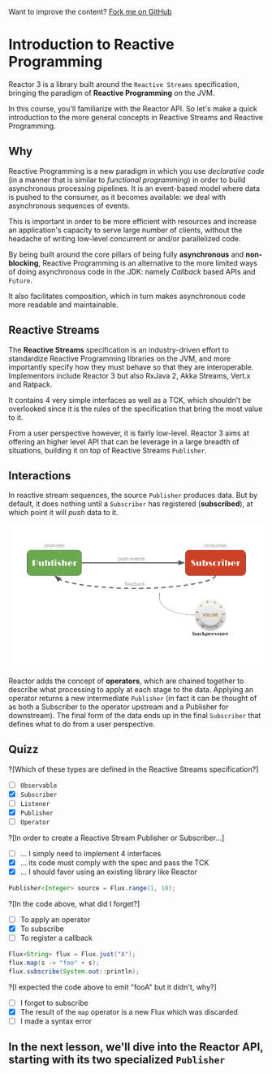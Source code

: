 Want to improve the content? [Fork me on GitHub](https://github.com/reactor/lite-rx-api-hands-on/tree/techio_course)

# Introduction to Reactive Programming

Reactor 3 is a library built around the `Reactive Streams` specification, bringing the
paradigm of **Reactive Programming** on the JVM.

In this course, you'll familiarize with the Reactor API. So let's make a quick introduction
to the more general concepts in Reactive Streams and Reactive Programming.

## Why

Reactive Programming is a new paradigm in which you use _declarative code_ (in a manner that
is similar to _functional programming_) in order to build asynchronous processing pipelines.
It is an event-based model where data is pushed to the consumer, as it becomes available:
we deal with asynchronous sequences of events.

This is important in order to be more efficient with resources and increase an application's
capacity to serve large number of clients, without the headache of writing low-level concurrent or
and/or parallelized code.

By being built around the core pillars of being fully **asynchronous** and **non-blocking**,
Reactive Programming is an alternative to the more limited ways of doing asynchronous code
in the JDK: namely _Callback_ based APIs and `Future`.

It also facilitates composition, which in turn makes asynchronous code more readable and
maintainable.

## Reactive Streams

The **Reactive Streams** specification is an industry-driven effort to standardize Reactive
Programming libraries on the JVM, and more importantly specify how they must behave so
that they are interoperable. Implementors include Reactor 3 but also RxJava 2, Akka Streams,
Vert.x and Ratpack.

It contains 4 very simple interfaces as well as a TCK, which shouldn't be overlooked since
it is the rules of the specification that bring the most value to it.

From a user perspective however, it is fairly low-level. Reactor 3 aims at offering an
higher level API that can be leverage in a large breadth of situations, building it on top
of Reactive Streams `Publisher`.

## Interactions

In reactive stream sequences, the source `Publisher` produces data. But by default, it does
nothing until a `Subscriber` has registered (**subscribed**), at which point it will _push_
data to it.

![Publisher and Subscriber](/techio/assets/PublisherSubscriber.png)

Reactor adds the concept of **operators**, which are chained together to describe what
processing to apply at each stage to the data. Applying an operator returns a new intermediate
`Publisher` (in fact it can be thought of as both a Subscriber to the operator upstream
and a Publisher for downstream). The final form of the data ends up in the final `Subscriber`
that defines what to do from a user perspective.

## Quizz

?[Which of these types are defined in the Reactive Streams specification?]
 - [ ] `Observable`
 - [X] `Subscriber`
 - [ ] `Listener`
 - [X] `Publisher`
 - [ ] `Operator`

?[In order to create a Reactive Stream Publisher or Subscriber...]
 - [ ] ... I simply need to implement 4 interfaces
 - [X] ... its code must comply with the spec and pass the TCK
 - [X] ... I should favor using an existing library like Reactor

```java
Publisher<Integer> source = Flux.range(1, 10);
```

?[In the code above, what did I forget?]
 - [ ] To apply an operator
 - [X] To subscribe
 - [ ] To register a callback

```java
Flux<String> flux = Flux.just("A");
flux.map(s -> "foo" + s);
flux.subscribe(System.out::println);
```

?[I expected the code above to emit "fooA" but it didn't, why?]
 - [ ] I forgot to subscribe
 - [X] The result of the `map` operator is a new Flux which was discarded
 - [ ] I made a syntax error

## In the next lesson, we'll dive into the Reactor API, starting with its two specialized `Publisher`
